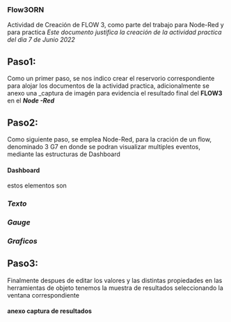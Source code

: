 ### Flow3ORN
Actividad de Creación de FLOW 3, como parte del trabajo para Node-Red y para practica
_Este documento justifica la creación de la actividad practica del dia 7 de Junio 2022_
## Paso1:
Como un primer paso, se nos indico crear el reservorio correspondiente para alojar los documentos de la actividad practica, adicionalmente se anexo una _captura de imagén para evidencia el resultado final del **FLOW3** en el **_Node -Red_**
## Paso2:
Como siguiente paso, se emplea Node-Red, para la cración de un flow, denominado 3 G7
en donde se podran visualizar multiples eventos, mediante las estructuras de Dashboard
#### Dashboard
estos elementos son 
### _Texto_
### _Gauge_
### _Graficos_

## Paso3:
Finalmente despues de editar los valores y las distintas propiedades en las herramientas de objeto
tenemos la muestra de resultados seleccionando la ventana correspondiente

#### anexo captura de resultados